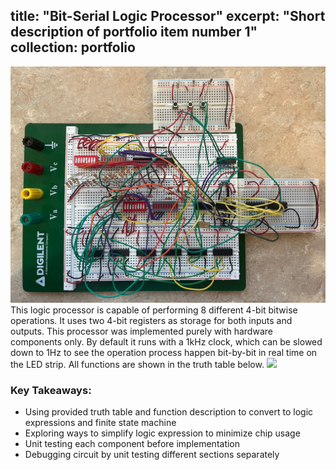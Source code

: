 title: "Bit-Serial Logic Processor"
excerpt: "Short description of portfolio item number 1"
collection: portfolio
---
<img src='/images/proj2_1.jpg'>
This logic processor is capable of performing 8 different 4-bit bitwise operations. It uses two 4-bit registers as storage for both inputs and outputs. This processor was implemented purely with hardware components only. By default it runs with a 1kHz clock, which can be slowed down to 1Hz to see the operation process happen bit-by-bit in real time on the LED strip. All functions are shown in the truth table below. 
<img src='images/proj2_2.jpg'> 


### Key Takeaways: 
- Using provided truth table and function description to convert to logic expressions and finite state machine
- Exploring ways to simplify logic expression to minimize chip usage
- Unit testing each component before implementation
- Debugging circuit by unit testing different sections separately 
